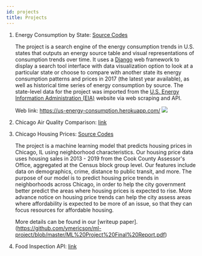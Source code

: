 ```yaml
---
id: projects
title: Projects
---
```


1. Energy Consumption by State: [Source Codes](https://github.com/dtmlinh/Energy-Search-Tool)

    The project is a search engine of the energy consumption trends in U.S. states that outputs an energy source table and visual representations of consumption trends over time. It uses a [Django](https://www.djangoproject.com/) web framework to display a search tool interface with data visualization option to look at a particular state or choose to compare with another state its energy consumption patterns and prices in 2017 (the latest year available), as well as historical time series of energy consumption by source. The state-level data for the project was imported from the [U.S. Energy Information Administration (EIA)](https://www.eia.gov/) website via web scraping and API. 

    Web link: https://us-energy-consumption.herokuapp.com/
    ![](assets/state_energy_search.gif)

2. Chicago Air Quality Comparison: [link](https://github.com/dtmlinh/Air-Quality-Tool)

3. Chicago Housing Prices: [Source Codes](https://github.com/ymericson/ml-project)
    
    The project is a machine learning model that predicts housing prices in Chicago, IL using neighborhood characteristics. Our housing price data uses housing sales in 2013 - 2019 from the Cook County Assessor's Office, aggregated at the Census block group level. Our features include data on demographics, crime, distance to public transit, and more. The purpose of our model is to predict housing price trends in neighborhoods across Chicago, in order to help the city government better predict the areas where housing prices is expected to rise. More advance notice on housing price trends can help the city assess areas where affordability is expected to be more of an issue, so that they can focus resources for affordable housing.
    
    More details can be found in our [writeup paper].(https://github.com/ymericson/ml-project/blob/master/ML%20Project%20Final%20Report.pdf)

4. Food Inspection API: [link](https://github.com/dtmlinh/food_inspection/tree/master/project)

